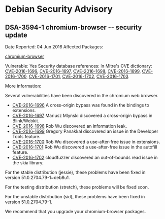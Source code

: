 
Debian Security Advisory
========================


DSA-3594-1 chromium-browser -- security update
----------------------------------------------



Date Reported:
04 Jun 2016
Affected Packages:

[chromium-browser](https://packages.debian.org/src:chromium-browser)

Vulnerable:
Yes
Security database references:
In Mitre's CVE dictionary: [CVE-2016-1696](https://security-tracker.debian.org/tracker/CVE-2016-1696), [CVE-2016-1697](https://security-tracker.debian.org/tracker/CVE-2016-1697), [CVE-2016-1698](https://security-tracker.debian.org/tracker/CVE-2016-1698), [CVE-2016-1699](https://security-tracker.debian.org/tracker/CVE-2016-1699), [CVE-2016-1700](https://security-tracker.debian.org/tracker/CVE-2016-1700), [CVE-2016-1701](https://security-tracker.debian.org/tracker/CVE-2016-1701), [CVE-2016-1702](https://security-tracker.debian.org/tracker/CVE-2016-1702), [CVE-2016-1703](https://security-tracker.debian.org/tracker/CVE-2016-1703).  

More information:

Several vulnerabilities have been discovered in the chromium web browser.


* [CVE-2016-1696](https://security-tracker.debian.org/tracker/CVE-2016-1696)
A cross-origin bypass was found in the bindings to extensions.
* [CVE-2016-1697](https://security-tracker.debian.org/tracker/CVE-2016-1697)
Mariusz Mlynski discovered a cross-origin bypass in Blink/Webkit.
* [CVE-2016-1698](https://security-tracker.debian.org/tracker/CVE-2016-1698)
Rob Wu discovered an information leak.
* [CVE-2016-1699](https://security-tracker.debian.org/tracker/CVE-2016-1699)
Gregory Panakkal discovered an issue in the Developer Tools
 feature.
* [CVE-2016-1700](https://security-tracker.debian.org/tracker/CVE-2016-1700)
Rob Wu discovered a use-after-free issue in extensions.
* [CVE-2016-1701](https://security-tracker.debian.org/tracker/CVE-2016-1701)
Rob Wu discovered a use-after-free issue in the autofill feature.
* [CVE-2016-1702](https://security-tracker.debian.org/tracker/CVE-2016-1702)
cloudfuzzer discovered an out-of-bounds read issue in the skia
 library.


For the stable distribution (jessie), these problems have been fixed in
version 51.0.2704.79-1~deb8u1.


For the testing distribution (stretch), these problems will be fixed soon.


For the unstable distribution (sid), these problems have been fixed in
version 51.0.2704.79-1.


We recommend that you upgrade your chromium-browser packages.





